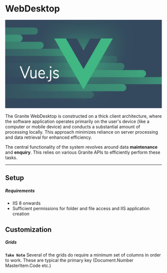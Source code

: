 # WebDesktop
![Local Image](./webdesktop.jpg)

The Granite WebDesktop is constructed on a thick client architecture, where the software application operates primarily on the user's device (like a computer or mobile device) and conducts a substantial amount of processing locally. This approach minimizes reliance on server processing and data retrieval for enhanced efficiency.

The central functionality of the system revolves around data **maintenance** and **enquiry**. This relies on various Granite APIs to efficiently perform these tasks.

---
## Setup

##### Requirements

- IIS 8 onwards
- Sufficient permissions for folder and file access and IIS application creation

## Customization


##### Grids
**`Take Note`** Several of the grids do require a minimum set of columns in order to work.
These are typical the primary key (Document.Number MasterItem.Code etc.)

